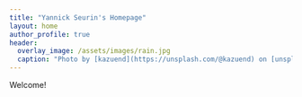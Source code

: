 ```yaml
---
title: "Yannick Seurin's Homepage"
layout: home
author_profile: true
header:
  overlay_image: /assets/images/rain.jpg
  caption: "Photo by [kazuend](https://unsplash.com/@kazuend) on [unsplash](https://unsplash.com)"
---
```


Welcome!
